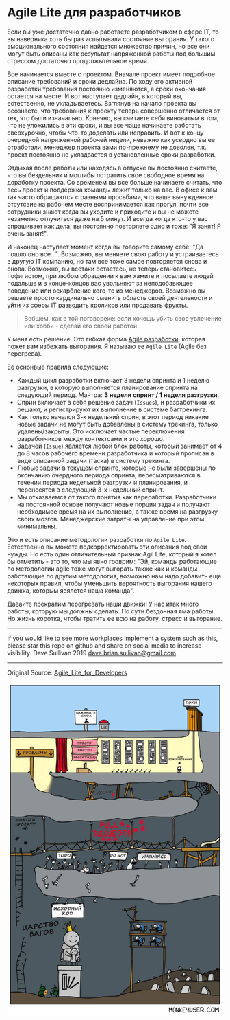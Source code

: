 # Agile Lite для разработчиков

Если вы уже достаточно давно работаете разработчиком в сфере IT, то вы наверняка хоть бы раз испытывали состояние выгорания. У такого эмоционального состояния найдется множество причин, но все они могут быть описаны как результат напряженной работы под большим стрессом достаточно продолжытельное время.

Все начинается вместе с проектом. Вначале проект имеет подробное описание требований и сроки дедлайна. По ходу его активной разработки требования постоянно изменяются, а сроки окончания остается на месте. И вот наступает дедлайн, в который вы, естественно, не укладываетесь. Взглянув на начало проекта вы осознаете, что требования к проекту теперь совершенно отличается от тех, что были изначально. 
Конечно, вы считаете себя виноватым в том, что не уложились в эти сроки, и вы все чаще начинаете работать сверхурочно, чтобы что-то доделать или исправить. И вот к концу очередной напряженной рабочей недели, неважно как усердно вы ее отработали, менеджер проекта вами по-прежнему не доволен, т.к. проект постоянно не укладвается в установленные сроки разработки.

Отдыхая после работы или находясь в отпуске вы постоянно считаете, что вы бездельник и моглибы потратить свое свободное время на доработку проекта. 
Со временем вы все больше начинаете считать, что весь проект и поддержка команды лежит только на вас.
В офисе к вам так часто обращаются с разными просьбами, что ваше вынужденное отсутсвие на рабочем месте воспринимается как прогул, почти все сотрудники знают когда вы уходите и приходите и вы не можете незаметно отлучиться даже на 5 минут. 
И всегда когда кто-то у вас спрашивает как дела, вы постоянно повторяете одно и тоже: "Я занят! Я очень занят!".

И наконец наступает момент когда вы говорите самому себе: "Да пошло оно все...". 
Возможно, вы меняете свою работу и устраиваетесь в другую IT компанию, но там все тоже самое повторяется снова и снова.
Возможно, вы всетаки остаетесь, но теперь становитесь пофигистом, при любом обращении к вам хамите и посылаете людей подальше и в конце-концов вас увольняют за неподобавющее поведение или оскарбление кого-то из менеджеров.
Возможно вы решаете просто кардинально сменить область своей деятельности и уйти из сферы IT разводить кроликов или продавать фрукты.

> Вобщем, как в той поговореке: если хочешь убить свое увлечение или хобби - сделай его своей работой.

У меня есть решение. Это гибкая форма [Agile разработки](https://ru.wikipedia.org/wiki/Гибкая_методология_разработки), которая пожет вам избежать выгорания. Я называю ее `Agile Lite` (Agile без перегрева).

Ее оснонвые правила следующие: 
* Каждый цикл разработки включает 3 недели спринта и 1 неделю разгрузки, в которую выполняется планирование спринта на следующий период. Мантра: **3 недели спринт / 1 неделя разгрузки**.
* Сприн включает в себя решение задач (`Issues`), и разработчики их решают, и регистрируют их выполнение в системе багтрекинга.
* Как только начался 3-х недельний сприн, в этот период никакие новые задачи не могут быть добавлены в систему трекинга, только удалены/закрыты. Это исключает частые переключения разработчиков между контектсами и это хорошо.
* Задачей (`Issue`) является любой блок работы, который занимает от 4 до 8 часов рабочего времени разработчика и который прописан в виде описанной задачи (таска) в систему трекинга.
* Любые задачи в текущем спринте, которые не были завершены по окончанию очердного периода спринта, пересматриваются в течении периода недельной разгрузки и планирования, и переносятся в следующий 3-х недельний спринт.
* Мы отказваемся от такого понятия как переработки. Разработчики на постоянной основе получают новые порции задач и получают необходимое время на их выполнение, а также время на разгрузку своих мозгов. Менеджерские затраты на управление при этом минимальны.

Это и есть описание методологии разработки по `Agile Lite`. Естественно вы можете подкорректировать эти описания под свои нужды. Но есть один отличительный признак Agil Lite, который я хотел бы отметить - это то, что мы явно гооврим: "Эй, команды работающие по методологии agile тоже могут выгорать также как и команды работающие по другим методология, возможно нам надо добавить еще некоторых правил, чтобы уменьшить вероятность выгорания нашего движка, которым явялется наша команда".

Давайте прекратим перегревать наши движки! У нас итак много работы, которую мы должны сделать. По сути бездонная яма работы. Но жизнь коротка, чтобы тратить ее всю на работу, стресс и выгорание.

----

If you would like to see more workplaces implement a system such as this, please star this repo on github and share on social media to increase visibility.
Dave Sullivan 2019 dave.brian.sullivan@gmail.com

----

Original Source: [Agile_Lite_for_Developers](https://github.com/davebs/AgileLite/blob/master/agile_lite_for_developers.md)

![01](01.jpg)

